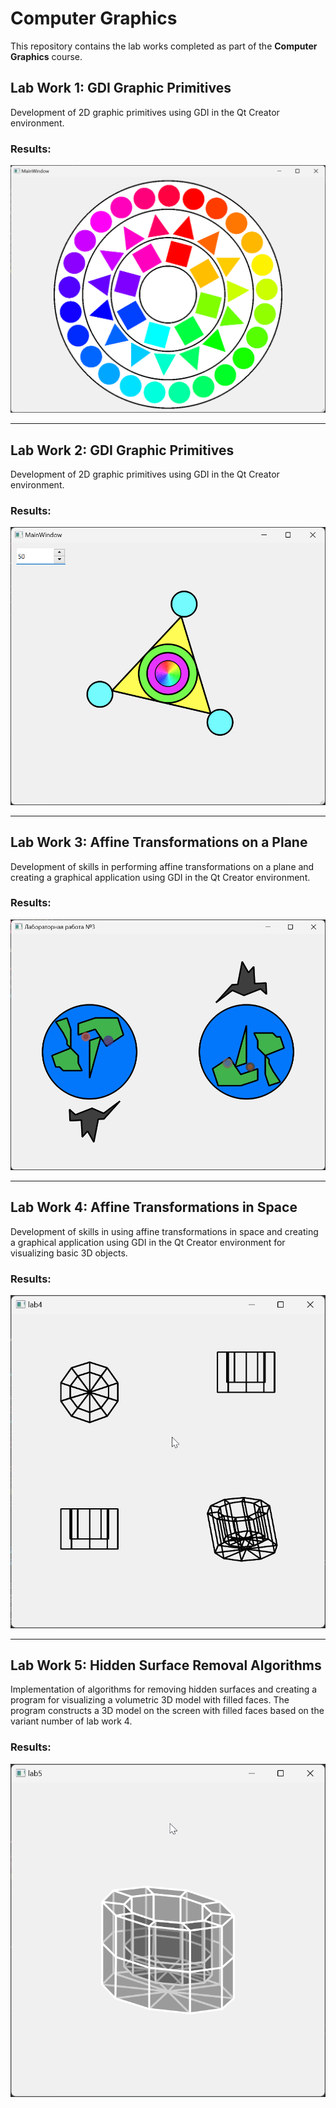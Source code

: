 # Computer Graphics

This repository contains the lab works completed as part of the **Computer Graphics** course.

## Lab Work 1: GDI Graphic Primitives
Development of 2D graphic primitives using GDI in the Qt Creator environment.

### Results:
[![Results](media/lab1.png)](media/lab1.mp4)

---

## Lab Work 2: GDI Graphic Primitives
Development of 2D graphic primitives using GDI in the Qt Creator environment.

### Results:
[![Results](media/lab2.png)](media/lab2.mp4)

---

## Lab Work 3: Affine Transformations on a Plane
Development of skills in performing affine transformations on a plane and creating a graphical application using GDI in the Qt Creator environment.

### Results:
[![Results](media/lab3.png)](media/lab3.mp4)

---

## Lab Work 4: Affine Transformations in Space
Development of skills in using affine transformations in space and creating a graphical application using GDI in the Qt Creator environment for visualizing basic 3D objects.

### Results:
[![Results](media/lab4.png)](media//lab4.mp4)

---

## Lab Work 5: Hidden Surface Removal Algorithms
Implementation of algorithms for removing hidden surfaces and creating a program for visualizing a volumetric 3D model with filled faces. The program constructs a 3D model on the screen with filled faces based on the variant number of lab work 4.

### Results:
[![Results](media/lab5.png)](media/lab5.mp4)
